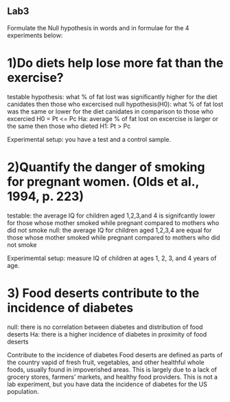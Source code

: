 ##  Lab3

Formulate the Null hypothesis in words and in formulae for the 4 experiments below:

# 1)Do diets help lose more fat than the exercise?
testable hypothesis: what % of fat lost was significantly higher for the diet canidates then those who excercised
null hypothesis(H0): what % of fat lost was the same or lower for the diet canidates in comparison to those who excercied
H0 = Pt <= Pc 
Ha: average % of fat lost on excercise is larger or the same then those who dieted
H1: Pt > Pc


Experimental setup: you have a test and a control sample.

# 2)Quantify the danger of smoking for pregnant women. (Olds et al., 1994, p. 223)
testable: the average IQ for children aged 1,2,3,and 4 is signifcantly lower for those whose mother smoked while pregnant compared to mothers who did not smoke
null: the average IQ for children aged 1,2,3,4 are equal for those whose mother smoked while pregnant compared to mothers who did not smoke

Experimemtal setup: measure IQ of children at ages 1, 2, 3, and 4 years of age.

# 3) Food deserts contribute to the incidence of diabetes

null: there is no correlation between diabetes and distribution of food deserts
Ha: there is a higher incidence of diabetes in proximity of food deserts

Contribute to the incidence of diabetes Food deserts are defined as parts of the country vapid of fresh fruit, vegetables, and other healthful whole foods, usually found in impoverished areas. This is largely due to a lack of grocery stores, farmers' markets, and healthy food providers.
This is not a lab experiment, but you have data the incidence of diabetes for the US population.
